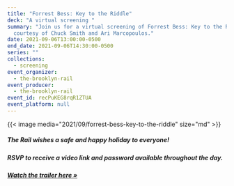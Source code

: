 ```yaml
---
title: "Forrest Bess: Key to the Riddle"
deck: "A virtual screening "
summary: "Join us for a virtual screening of Forrest Bess: Key to the Riddle,
  courtesy of Chuck Smith and Ari Marcopoulos."
date: 2021-09-06T13:00:00-0500
end_date: 2021-09-06T14:30:00-0500
series: ""
collections:
  - screening
event_organizer:
  - the-brooklyn-rail
event_producer:
  - the-brooklyn-rail
event_id: recPuKEG8rqR1ZTUA
event_platform: null
---
```

{{< image media="2021/09/forrest-bess-key-to-the-riddle" size="md" >}}

##### The *Rail* wishes a safe and happy holiday to everyone! 

##### RSVP to receive a video link and password available throughout the day. 

##### [Watch the trailer here »](https://vimeo.com/ondemand/forrestbess)